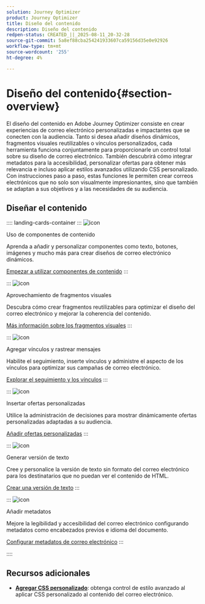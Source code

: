 ```yaml
---
solution: Journey Optimizer
product: Journey Optimizer
title: Diseño del contenido
description: Diseño del contenido
redpen-status: CREATED_||_2025-08-11_20-32-28
source-git-commit: 5a8ef88cba254241933607ca59156d35e0e92926
workflow-type: tm+mt
source-wordcount: '255'
ht-degree: 4%

---
```



# Diseño del contenido{#section-overview}

El diseño del contenido en Adobe Journey Optimizer consiste en crear experiencias de correo electrónico personalizadas e impactantes que se conecten con la audiencia. Tanto si desea añadir diseños dinámicos, fragmentos visuales reutilizables o vínculos personalizados, cada herramienta funciona conjuntamente para proporcionarle un control total sobre su diseño de correo electrónico. También descubrirá cómo integrar metadatos para la accesibilidad, personalizar ofertas para obtener más relevancia e incluso aplicar estilos avanzados utilizando CSS personalizado. Con instrucciones paso a paso, estas funciones le permiten crear correos electrónicos que no solo son visualmente impresionantes, sino que también se adaptan a sus objetivos y a las necesidades de su audiencia.

## Diseñar el contenido

:::: landing-cards-container
:::
![icon](https://cdn.experienceleague.adobe.com/icons/puzzle-piece.svg?lang=es)

Uso de componentes de contenido

Aprenda a añadir y personalizar componentes como texto, botones, imágenes y mucho más para crear diseños de correo electrónico dinámicos.

[Empezar a utilizar componentes de contenido](../using/email/content-components.md)
:::

:::
![icon](https://cdn.experienceleague.adobe.com/icons/layer-group.svg?lang=es)

Aprovechamiento de fragmentos visuales

Descubra cómo crear fragmentos reutilizables para optimizar el diseño del correo electrónico y mejorar la coherencia del contenido.

[Más información sobre los fragmentos visuales](../using/email/use-visual-fragments.md)
:::

:::
![icon](https://cdn.experienceleague.adobe.com/icons/chart-line.svg?lang=es)

Agregar vínculos y rastrear mensajes

Habilite el seguimiento, inserte vínculos y administre el aspecto de los vínculos para optimizar sus campañas de correo electrónico.

[Explorar el seguimiento y los vínculos](../using/email/message-tracking.md)
:::

:::
![icon](https://cdn.experienceleague.adobe.com/icons/bullseye.svg?lang=es)

Insertar ofertas personalizadas

Utilice la administración de decisiones para mostrar dinámicamente ofertas personalizadas adaptadas a su audiencia.

[Añadir ofertas personalizadas](../using/email/add-offers-email.md)
:::

:::
![icon](https://cdn.experienceleague.adobe.com/icons/file-alt.svg?lang=es)

Generar versión de texto

Cree y personalice la versión de texto sin formato del correo electrónico para los destinatarios que no puedan ver el contenido de HTML.

[Crear una versión de texto](../using/email/text-version-email.md)
:::

:::
![icon](https://cdn.experienceleague.adobe.com/icons/gear.svg?lang=es)

Añadir metadatos

Mejore la legibilidad y accesibilidad del correo electrónico configurando metadatos como encabezados previos e idioma del documento.

[Configurar metadatos de correo electrónico](../using/email/email-metadata.md)
:::

::::


## Recursos adicionales

- **[Agregar CSS personalizado](../using/email/custom-css.md)**: obtenga control de estilo avanzado al aplicar CSS personalizado al contenido del correo electrónico.
